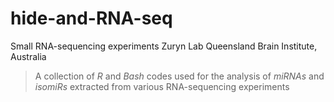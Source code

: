 # hide-and-RNA-seq
Small RNA-sequencing experiments
Zuryn Lab
Queensland Brain Institute, Australia 

> A collection of _R_ and _Bash_ codes used for the analysis of _miRNAs_ and _isomiRs_ extracted from various RNA-sequencing experiments
